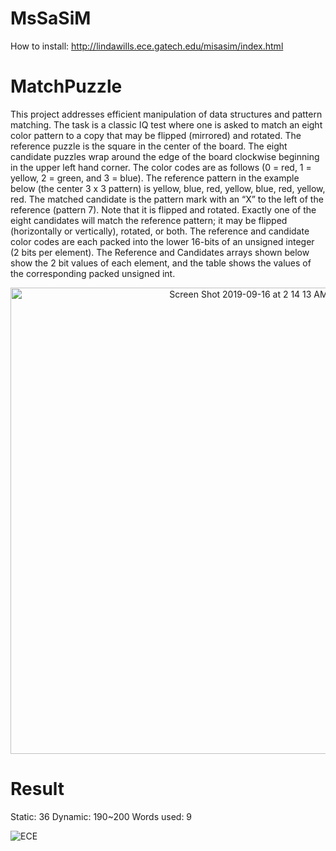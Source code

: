 # MsSaSiM
How to install: http://lindawills.ece.gatech.edu/misasim/index.html

# MatchPuzzle

This project addresses efficient manipulation of data structures and pattern matching. The task is a classic IQ test where one is asked to match an eight color pattern to a copy that may be flipped (mirrored) and rotated. The reference puzzle is the square in the center of the board. The eight candidate puzzles wrap around the edge of the board clockwise beginning in the upper left hand corner. The color codes are as follows (0 = red, 1 = yellow, 2 = green, and 3 = blue). The reference pattern in the example below (the center 3 x 3 pattern) is yellow, blue, red, yellow, blue, red, yellow, red. The matched candidate is the pattern mark with an “X” to the left of the reference (pattern 7). Note that it is flipped and rotated. Exactly one of the eight candidates will match the reference pattern; it may be flipped (horizontally or vertically), rotated, or both. The reference and candidate color codes are each packed into the lower 16-bits of an unsigned integer (2 bits per element). The Reference and Candidates arrays shown below show the 2 bit values of each element, and the table shows the values of the corresponding packed unsigned int.

<p align="center">
  <img width="746" alt="Screen Shot 2019-09-16 at 2 14 13 AM" src="https://user-images.githubusercontent.com/32786111/64937352-ef340a00-d827-11e9-9765-e421ac3440ae.png">
</p>

# Result
Static: 36
Dynamic: 190~200
Words used: 9

![ECE](https://user-images.githubusercontent.com/32786111/64938861-383a8d00-d82d-11e9-8709-9aad2f57f588.JPG)



